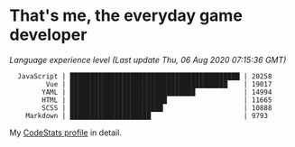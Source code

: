 # That's me, the everyday game developer

<!-- START_SECTION:codestats -->
*Language experience level (Last update Thu, 06 Aug 2020 07:15:36 GMT)*

```text
  JavaScript | ██████████████████████████████████████████ | 20258
         Vue | ███████████████████████████████████████    | 19017
        YAML | ███████████████████████████████            | 14994
        HTML | ████████████████████████                   | 11665
        SCSS | ███████████████████████                    | 10888
    Markdown | ████████████████████                       | 9793
```

My [CodeStats profile](https://codestats.net/users/vergissberlin) in detail.
<!-- END_SECTION:codestats -->
